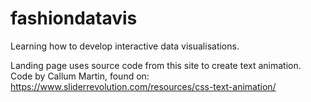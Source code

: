 # fashiondatavis
Learning how to develop interactive data visualisations.


Landing page uses source code from this site to create text animation.
Code by Callum Martin, found on:
https://www.sliderrevolution.com/resources/css-text-animation/

